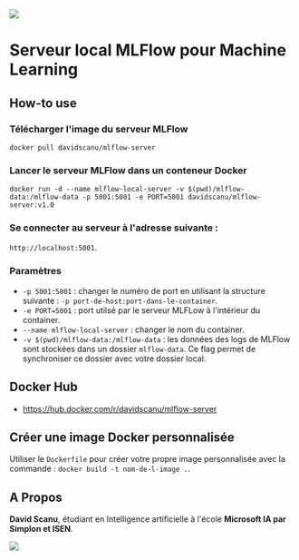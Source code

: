<img src="https://uploads-ssl.webflow.com/6108e07db6795265f203a636/61f90cbb8c06383f8944720e_ML%20Flow.png" >

# Serveur local MLFlow pour Machine Learning

## How-to use

### Télécharger l'image du serveur MLFlow 

`docker pull davidscanu/mlflow-server`

### Lancer le serveur MLFlow dans un conteneur Docker 

`docker run -d --name mlflow-local-server -v $(pwd)/mlflow-data:/mlflow-data -p 5001:5001 -e PORT=5001 davidscanu/mlflow-server:v1.0`

### Se connecter au serveur à l'adresse suivante :
`http://localhost:5001`.

### Paramètres

- `-p 5001:5001` : changer le numéro de port en utilisant la structure suivante : `-p port-de-host:port-dans-le-container`.
- `-e PORT=5001` : port utilsé par le serveur MLFLow à l'intérieur du container.
- `--name mlflow-local-server` : changer le nom du container.
- `-v $(pwd)/mlflow-data:/mlflow-data` : les données des logs de MLFlow sont stockées dans un dossier `mlflow-data`. Ce flag permet de synchroniser ce dossier avec votre dossier local. 

## Docker Hub 

- <a href="https://hub.docker.com/r/davidscanu/mlflow-server" target="_BLANK">https://hub.docker.com/r/davidscanu/mlflow-server</a>

## Créer une image Docker personnalisée

Utiliser le `Dockerfile` pour créer votre propre image personnalisée avec la commande :
`docker build -t nom-de-l-image .`.

## A Propos

**David Scanu**, étudiant en Intelligence artificielle à l'école **Microsoft IA par Simplon et ISEN**.

<a href="https://www.linkedin.com/in/davidscanu14/"><img src="https://img.shields.io/badge/LinkedIn-0077B5?style=for-the-badge&logo=linkedin&logoColor=white" ></a>